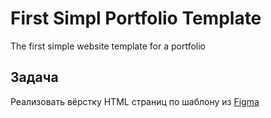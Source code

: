 # First Simpl Portfolio Template
The first simple website template for a portfolio

## Задача
Реализовать вёрстку HTML страниц по шаблону из [Figma](https://www.figma.com/design/2lhxU7DlX60VtPFBSEQNfl/Dev?node-id=18-3&t=Mfi8O84tjuqydCCF-0)
